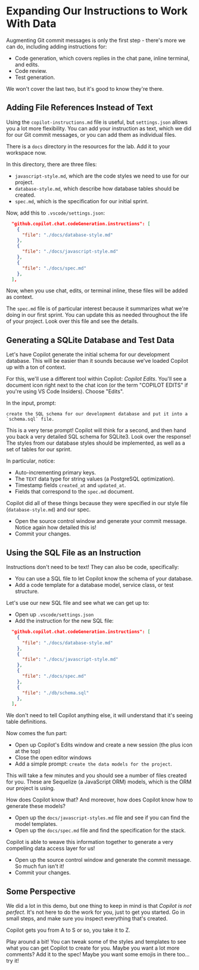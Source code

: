 # Expanding Our Instructions to Work With Data

Augmenting Git commit messages is only the first step - there's more we can do, including adding instructions for:

 - Code generation, which covers replies in the chat pane, inline terminal, and edits.
 - Code review.
 - Test generation.

We won't cover the last two, but it's good to know they're there.

## Adding File References Instead of Text

Using the `copilot-instructions.md` file is useful, but `settings.json` allows you a lot more flexibility. You can add your instruction as text, which we did for our Git commit messages, or you can add them as individual files.

There is a `docs` directory in the resources for the lab. Add it to your workspace now.

In this directory, there are three files:

 - `javascript-style.md`, which are the code styles we need to use for our project.
 - `database-style.md`, which describe how database tables should be created.
 - `spec.md`, which is the specification for our initial sprint.

Now, add this to `.vscode/settings.json`:

```json
  "github.copilot.chat.codeGeneration.instructions": [
    {
      "file": "./docs/database-style.md"
    },
    {
      "file": "./docs/javascript-style.md"
    },
    {
      "file": "./docs/spec.md"
    },
  ],
```

Now, when you use chat, edits, or terminal inline, these files will be added as context.

The `spec.md` file is of particular interest because it summarizes what we're doing in our first sprint. You can update this as needed throughout the life of your project. Look over this file and see the details.

## Generating a SQLite Database and Test Data

Let's have Copilot generate the initial schema for our development database. This will be easier than it sounds because we've loaded Copilot up with a ton of context.

For this, we'll use a different tool within Copilot: _Copilot Edits_. You'll see a document icon right next to the chat icon (or the term "COPILOT EDITS" if you're using VS Code Insiders). Choose "Edits".

In the input, prompt:

```
create the SQL schema for our development database and put it into a `schema.sql` file.
```

This is a very terse prompt! Copilot will think for a second, and then hand you back a very detailed SQL schema for SQLite3. Look over the response! The styles from our database styles should be implemented, as well as a set of tables for our sprint.

In particular, notice:

 - Auto-incrementing primary keys.
 - The `TEXT` data type for string values (a PostgreSQL optimization).
 - Timestamp fields `created_at` and `updated_at`.
 - Fields that correspond to the `spec.md` document.

Copilot did all of these things because they were specified in our style file (`database-style.md`) and our spec.

 - Open the source control window and generate your commit message. Notice again how detailed this is!
 - Commit your changes.

## Using the SQL File as an Instruction

Instructions don't need to be text! They can also be code, specifically:

 - You can use a SQL file to let Copilot know the schema of your database.
 - Add a code template for a database model, service class, or test structure.

Let's use our new SQL file and see what we can get up to:

 - Open up `.vscode/settings.json`
 - Add the instruction for the new SQL file:

```json
  "github.copilot.chat.codeGeneration.instructions": [
    {
      "file": "./docs/database-style.md"
    },
    {
      "file": "./docs/javascript-style.md"
    },
    {
      "file": "./docs/spec.md"
    },
    {
      "file": "./db/schema.sql"
    },
  ],
```

We don't need to tell Copilot anything else, it will understand that it's seeing table definitions.

Now comes the fun part:

 - Open up Copilot's Edits window and create a new session (the plus icon at the top)
 - Close the open editor windows
 - Add a simple prompt: `create the data models for the project`. 

This will take a few minutes and you should see a number of files created for you. These are Sequelize (a JavaScript ORM) models, which is the ORM our project is using.

How does Copilot know that? And moreover, how does Copilot know how to generate these models?

 - Open up the `docs/javascript-styles.md` file and see if you can find the model templates.
 - Open up the `docs/spec.md` file and find the specification for the stack.

Copilot is able to weave this information together to generate a very compelling data access layer for us!

 - Open up the source control window and generate the commit message. So much fun isn't it!
 - Commit your changes.

## Some Perspective

We did a lot in this demo, but one thing to keep in mind is that _Copilot is not perfect_. It's not here to do the work for you, just to get you started. Go in small steps, and make sure you inspect everything that's created.

Copilot gets you from A to S or so, you take it to Z.

Play around a bit! You can tweak some of the styles and templates to see what you can get Copilot to create for you. Maybe you want a lot more comments? Add it to the spec! Maybe you want some emojis in there too... try it!